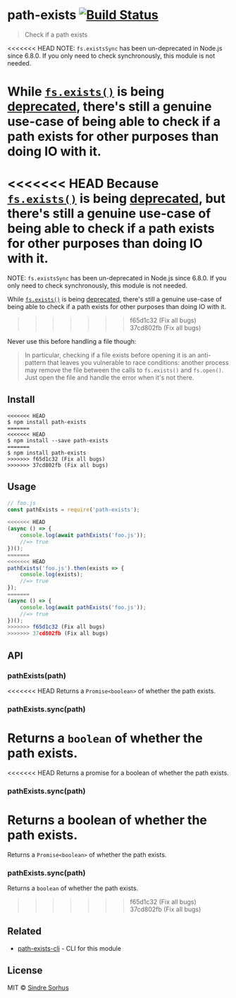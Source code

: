 # path-exists [![Build Status](https://travis-ci.org/sindresorhus/path-exists.svg?branch=master)](https://travis-ci.org/sindresorhus/path-exists)

> Check if a path exists

<<<<<<< HEAD
NOTE: `fs.existsSync` has been un-deprecated in Node.js since 6.8.0. If you only need to check synchronously, this module is not needed.

While [`fs.exists()`](https://nodejs.org/api/fs.html#fs_fs_exists_path_callback) is being [deprecated](https://github.com/iojs/io.js/issues/103), there's still a genuine use-case of being able to check if a path exists for other purposes than doing IO with it.
=======
<<<<<<< HEAD
Because [`fs.exists()`](https://nodejs.org/api/fs.html#fs_fs_exists_path_callback) is being [deprecated](https://github.com/iojs/io.js/issues/103), but there's still a genuine use-case of being able to check if a path exists for other purposes than doing IO with it.
=======
NOTE: `fs.existsSync` has been un-deprecated in Node.js since 6.8.0. If you only need to check synchronously, this module is not needed.

While [`fs.exists()`](https://nodejs.org/api/fs.html#fs_fs_exists_path_callback) is being [deprecated](https://github.com/iojs/io.js/issues/103), there's still a genuine use-case of being able to check if a path exists for other purposes than doing IO with it.
>>>>>>> f65d1c32 (Fix all bugs)
>>>>>>> 37cd802fb (Fix all bugs)

Never use this before handling a file though:

> In particular, checking if a file exists before opening it is an anti-pattern that leaves you vulnerable to race conditions: another process may remove the file between the calls to `fs.exists()` and `fs.open()`. Just open the file and handle the error when it's not there.


## Install

```
<<<<<<< HEAD
$ npm install path-exists
=======
<<<<<<< HEAD
$ npm install --save path-exists
=======
$ npm install path-exists
>>>>>>> f65d1c32 (Fix all bugs)
>>>>>>> 37cd802fb (Fix all bugs)
```


## Usage

```js
// foo.js
const pathExists = require('path-exists');

<<<<<<< HEAD
(async () => {
	console.log(await pathExists('foo.js'));
	//=> true
})();
=======
<<<<<<< HEAD
pathExists('foo.js').then(exists => {
	console.log(exists);
	//=> true
});
=======
(async () => {
	console.log(await pathExists('foo.js'));
	//=> true
})();
>>>>>>> f65d1c32 (Fix all bugs)
>>>>>>> 37cd802fb (Fix all bugs)
```


## API

### pathExists(path)

<<<<<<< HEAD
Returns a `Promise<boolean>` of whether the path exists.

### pathExists.sync(path)

Returns a `boolean` of whether the path exists.
=======
<<<<<<< HEAD
Returns a promise for a boolean of whether the path exists.

### pathExists.sync(path)

Returns a boolean of whether the path exists.
=======
Returns a `Promise<boolean>` of whether the path exists.

### pathExists.sync(path)

Returns a `boolean` of whether the path exists.
>>>>>>> f65d1c32 (Fix all bugs)
>>>>>>> 37cd802fb (Fix all bugs)


## Related

- [path-exists-cli](https://github.com/sindresorhus/path-exists-cli) - CLI for this module


## License

MIT © [Sindre Sorhus](https://sindresorhus.com)
